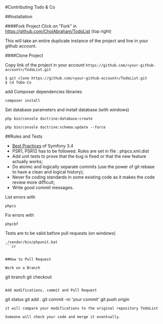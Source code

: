 #Contributing Todo & Co

##Installation

####Fork Project
Click on "Fork" in https://github.com/ChoiAbraham/TodoList (top right)

This will take an entire duplicate instance of the project and live in your github account.

####Clone Project

Copy link of the project in your account `https://github.com/<your-github-account>/TodoList.git`

```
$ git clone https://github.com/<your-github-account>/TodoList.git
$ cd ToDo-Co
```
add Composer dependencies libraries
```
composer install
```
Set database parameters and install database (with windows)
```
php bin/console doctrine:database:create

php bin/console doctrine:schema:update --force
```

##Rules and Tests

- [Best Practices](https://symfony.com/doc/3.4/best_practices/index.html) of Symfony 3.4
- PSR1, PSR12 has to be followed. Rules are set in file : phpcs.xml.dist
- Add unit tests to prove that the bug is fixed or that the new feature actually works;
- Do atomic and logically separate commits (use the power of git rebase to have a clean and logical history);
- Never fix coding standards in some existing code as it makes the code review more difficult;
- Write good commit messages.

List errors with
```
phpcs
```
Fix errors with
```
phpcbf
```
Tests are to be valid before pull requests (on windows)
```
./vendor/bin/phpunit.bat
```cr


##How to Pull Request

Work on a Branch
```
git branch <name of the branch>
git checkout <name of the branch>
```

Add modifications, commit and Pull Request
```
git status
git add .
git commit -m 'your commit'
git push origin <name of the branch>
```
it will compare your modifications to the original repository TodoList

Someone will check your code and merge it eventually.

